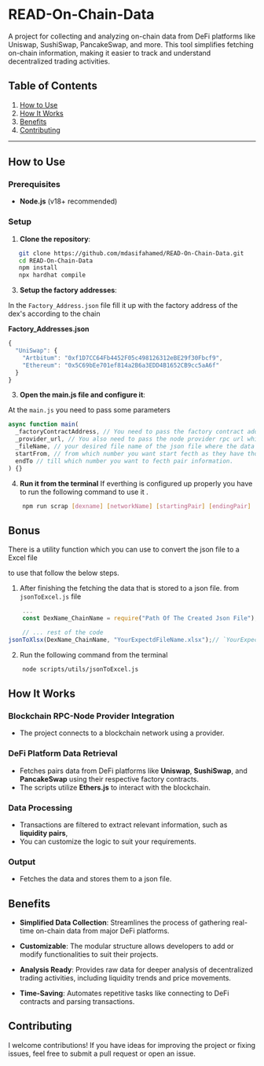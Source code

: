 # READ-On-Chain-Data

A project for collecting and analyzing on-chain data from DeFi platforms like Uniswap, SushiSwap, PancakeSwap, and more. This tool simplifies fetching on-chain information, making it easier to track and understand decentralized trading activities.

## Table of Contents

1. [How to Use](#how-to-use)
2. [How It Works](#how-it-works)
3. [Benefits](#benefits)
4. [Contributing](#contributing)

---

## How to Use

### Prerequisites

- **Node.js** (v18+ recommended)

### Setup

1. **Clone the repository**:

```bash
   git clone https://github.com/mdasifahamed/READ-On-Chain-Data.git
   cd READ-On-Chain-Data
   npm install
   npx hardhat compile
```

3. **Setup the factory addresses**:

In the `Factory_Address.json` file fill it up with the factory address of the dex's according to the chain

**Factory_Addresses.json**

```javascript
{
  "UniSwap": {
    "Artbitum": "0xf1D7CC64Fb4452F05c498126312eBE29f30Fbcf9",
    "Ethereum": "0x5C69bEe701ef814a2B6a3EDD4B1652CB9cc5aA6f"
  }
}
```

3. **Open the main.js file and configure it**:

At the `main.js` you need to pass some parameters

```javascript
async function main(
  _factoryContractAddress, // You need to pass the factory contract address which you can get from the from the Factory_Address.json file by loading it to the main.js file exapmle id given on file
  _provider_url, // You also need to pass the node provider rpc url which also can be get from the Mainnet_URL.json by loading it to the main.js file example is given already
  _fileName, // your desired file name of the json file where the data will be stored for further use/analyze
  startFrom, // from which number you want start fecth as they have thousands of pairs by this way you can limit the fecthing
  endTo // till which number you want to fecth pair information.
) {}
```

4. **Run it from the terminal**
   If everthing is configured up properly you have to run the following command to use it .

```bash
    npm run scrap [dexname] [networkName] [startingPair] [endingPair]
```

## Bonus

There is a utility function which you can use to convert the json file to a Excel file

to use that follow the below steps.

1. After finishing the fetching the data that is stored to a json file.
   from `jsonToExcel.js` file

```javascript
    ...
    const DexName_ChainName = require("Path Of The Created Json File"); // define the path of the json file that has the on-chain data which is fetched from dex.

    // ... rest of the code
jsonToXlsx(DexName_ChainName, "YourExpectdFileName.xlsx");// `YourExpectdFileName` just replace it with your desired name or you keep it as it if you want.
```

2. Run the following command from the terminal

```bash
    node scripts/utils/jsonToExcel.js
```

## How It Works

### Blockchain RPC-Node Provider Integration

- The project connects to a blockchain network using a provider.

### DeFi Platform Data Retrieval

- Fetches pairs data from DeFi platforms like **Uniswap**, **SushiSwap**, and **PancakeSwap** using their respective factory contracts.
- The scripts utilize **Ethers.js** to interact with the blockchain.

### Data Processing

- Transactions are filtered to extract relevant information, such as **liquidity pairs**,
- You can customize the logic to suit your requirements.

### Output

- Fetches the data and stores them to a json file.

## Benefits

- **Simplified Data Collection**: Streamlines the process of gathering real-time on-chain data from major DeFi platforms.

- **Customizable**: The modular structure allows developers to add or modify functionalities to suit their projects.

- **Analysis Ready**: Provides raw data for deeper analysis of decentralized trading activities, including liquidity trends and price movements.

- **Time-Saving**: Automates repetitive tasks like connecting to DeFi contracts and parsing transactions.

## Contributing

I welcome contributions! If you have ideas for improving the project or fixing issues, feel free to submit a pull request or open an issue.
